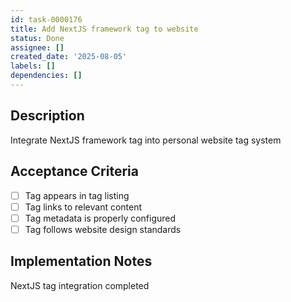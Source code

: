 ```yaml
---
id: task-0000176
title: Add NextJS framework tag to website
status: Done
assignee: []
created_date: '2025-08-05'
labels: []
dependencies: []
---
```


## Description

Integrate NextJS framework tag into personal website tag system

## Acceptance Criteria

- [ ] Tag appears in tag listing
- [ ] Tag links to relevant content
- [ ] Tag metadata is properly configured
- [ ] Tag follows website design standards

## Implementation Notes

NextJS tag integration completed
